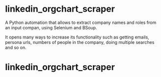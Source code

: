 
# linkedin_orgchart_scraper
A Python automation that allows to extract company names and roles from an input compan, using Selenium and BSoup.

It opens many ways to increase its functionality such as getting emails, persona urls, numbers of people in the company, doing multiple searches and so on. 

# linkedin_orgchart_scraper

